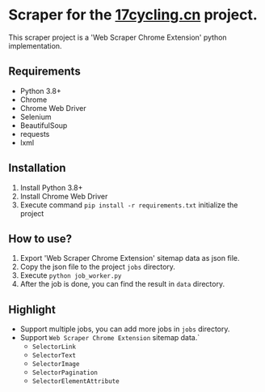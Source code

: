 # Scraper for the [17cycling.cn](https://www.17cycling.cn) project.
This scraper project is a 'Web Scraper Chrome Extension' python implementation.

## Requirements
* Python 3.8+
* Chrome
* Chrome Web Driver
* Selenium
* BeautifulSoup
* requests
* lxml

## Installation
1. Install Python 3.8+
2. Install Chrome Web Driver
3. Execute command `pip install -r requirements.txt` initialize the project


## How to use?
1. Export 'Web  Scraper Chrome Extension' sitemap data as json file.
2. Copy the json file to the project `jobs` directory.
3. Execute `python job_worker.py`
4. After the job is done, you can find the result in `data` directory.

## Highlight
* Support multiple jobs, you can add more jobs in `jobs` directory.
* Support `Web Scraper Chrome Extension` sitemap data.`
  * `SelectorLink` 
  * `SelectorText`
  * `SelectorImage`
  * `SelectorPagination`
  * `SelectorElementAttribute`